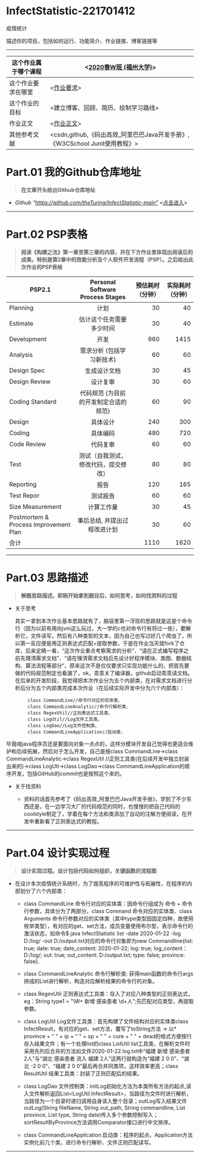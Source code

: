 # InfectStatistic-221701412
疫情统计

描述你的项目，包括如何运行、功能简介、作业链接、博客链接等

***

|这个作业属于哪个课程|<[2020春W班 (福州大学)](https://edu.cnblogs.com/campus/fzu/2020SpringW)>|
|-- |-- |
|这个作业要求在哪里|<[作业要求](https://edu.cnblogs.com/campus/fzu/2020SpringW/homework/10281)>|
|这个作业的目标|<建立博客、回顾、简历、绘制学习路线>|
|作业正文|<[作业正文](https://www.cnblogs.com/theTuring/p/12267528.html)>|
|其他参考文献|<csdn,github,《码出高效_阿里巴巴Java开发手册》,《W3CSchool Junit使用教程》>|

# Part.01 我的Github仓库地址

> **在文章开头给出Github仓库地址**

+ *Github* *“https://github.com/theTuring/InfectStatistic-main”* <[点击进入](https://github.com/theTuring/InfectStatistic-main)>

***

# Part.02 PSP表格

> **阅读《构建之法》第一章至第三章的内容，并在下方作业里体现出阅读后的成果。特别是第2章中的效能分析及个人软件开发流程（PSP）。之后给出此次作业的PSP表格**

PSP2.1 | Personal Software Process Stages | 预估耗时（分钟）|   实际耗时（分钟）
--|:--:|--:|--:
Planning|计划|30|40
Estimate|估计这个任务需要多少时间|30|40       
Development|开发|960|1415
Analysis|需求分析 (包括学习新技术)|60|60     
Design Spec|生成设计文档|30|45      
Design Review|设计复审|30|60        
Coding Standard|代码规范 (为目前的开发制定合适的规范)|60|90      
Design|具体设计|240|300     
Coding|具体编码|480|720     
Code Review|代码复审|60|60     
Test|测试（自我测试，修改代码，提交修改）|80|80       
Reporting|报告|120|165      
Test Repor|测试报告|60|60       
Size Measurement|计算工作量|30|45        
Postmortem & Process Improvement Plan|事后总结, 并提出过程改进计划|30|60        
|合计||1110|1620

***

# Part.03 思路描述

> **解题思路描述。即刚开始拿到题目后，如何思考，如何找资料的过程**

+ 关于思考

  其实一拿到本次作业基本思路就有了，脑袋里第一浮现的思路就是这是个命令行（因为以前有用向jvm这么玩过，大一学的c也对命令行有将过一些），要解析它，文件读写，然后有八种类型的文本，因为自己也写过好几个爬虫了，所以第一反应便是用正则表达式匹配+提取参数，于是在作业当天就fork了仓库，后来定睛一看，“这次作业重点考察需求的分析”、“请在正式编写程序之前先理清需求文档”、“请在理清需求文档后先设计好程序模块、类图、数据结构、算法流程等部分”，原来这次不是仅仅要求只实现功能什么的，把首先要做的代码规范制定也看漏了，ok，乖乖关了编译器，github启动乖乖读文档。在后来的开发阶段，我觉得把本次作业分为五个内部类，在对需求文档进行分析后分为五个内部类完成本次作业（在后续实际开发中分为六个内部类）：
  
```  
        class CommandLine//命令行对应的实体类、  
        class CommandLineAnalytic//命令行解析类、  
        class RegexUtil//正则表达式工具类、    
        class LogUtil//Log文件工具类、   
        class LogDao//Log文件控制类、   
        class CommandLineApplication//启动类，
```

  毕竟咱java程序员还是要面向对象一点点的，这样分模块开发自己觉得也更适合维护和后续拓展，然后对于怎么开发，自己是按class CommandLine->class CommandLineAnalytic->class RegexUtil //正则工具类(在后续开发中独立封装出来的)->class LogUti->class LogDao->class CommandLineApplication的顺序开发，包括GitHub的commit也是按照这个来的。

+ 关于找资料

    + 资料的话首先参考了《码出高效_阿里巴巴Java开发手册》，学到了不少东西还是，在一边学习大厂的代码规范的同时，也慢慢的把自己代码的coolstyle制定了，学着在每个方法和类添加了自动的注解方便阅读，在开发中重新看了正则表达式的教程。

***

# Part.04 设计实现过程

> **设计实现过程。设计包括代码如何组织，关键函数的流程图**

+ 在设计本次疫情统计系统时，为了提高程序的可维护性与拓展性，在程序的内部划分了六个内部类：

    +  class CommandLine 命令行对应的实体类：因命令行组成为 命令 + 命令行参数，具体分为了两部分，class Command 命令对应的实体类、class Arguments 命令行参数对应的实体类（其中type类型因固定四种，故使用枚举类型），有对应的get、set方法，成员变量使用布尔型，表示命令行的激活状态，如命令$ java InfectStatistic list -date 2020-01-22 -log D:/log/ -out D:/output.txt对应的命令行对象即为new Commandline{list: true; date: true; date_content: 2020-01-22; log: true; log_content：D:/log/; out: true; out_content: D:/output.txt; type: false; province: false}.

    + class CommandLineAnalytic 命令行解析类: 获得main函数的命令行args拼成的List<String>进行解析，构造对应解析结果的命令行的对象。

    + class RegexUtil 正则表达式工具类：存入了对应八种类型的正则表达式，eg：String type1 = "\\W+ 新增 感染患者 \\d+人";先匹配对应类型，再提取参数。

    + class LogUtil Log文件工具类：首先构建了文件结构对应的实体类class InfectResult，有对应的get、set方法，覆写了toString方法 -> 以* province + " " + ip +  " " + sp  + " "  + cure + " " + dead的格式方便按行存入结果文件；有一个处理list的class ListUtil list工具类，在解析文件时采用先列后合并的方法如文件2020-01-22.log.txt中“福建 新增 感染患者 2人”与“湖北 感染患者 流入 福建 2人“这两行就构造为“福建 2 0 0”、“湖北 -2 0 0”、“福建 2 0 0”最后再合并同类项，这样效率更高；class ResultUtil 结果工具类：封装了正则匹配后的结果。

    + class LogDao 文件控制类：initLog初始化方法为本类所有方法的起点,读入文件解析返回List<LogUtil.InfectResult>，当路径为文件时进行解析，当路径为一个目录时递归调用自身读入整个目录；outLog写入结果文件outLog(String fileName, String out_path, String commandline, List<String> province, List<String> type, String date)传入多个参数控制写入；sortResultByProvince方法调用Comparator接口进行中文排序。

    + class CommandLineApplication 启动类：程序的起点，Application方法实例化前几个类，进行命令行解析、文件正则匹配读写。

***
